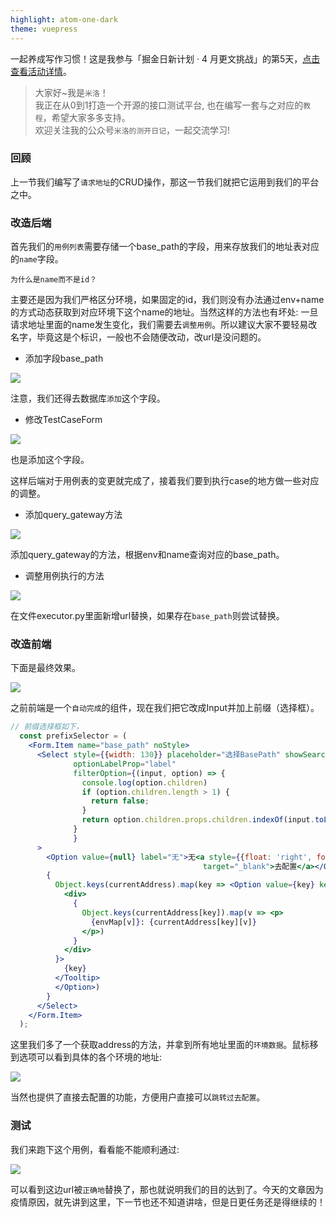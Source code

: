 ```yaml
---
highlight: atom-one-dark
theme: vuepress
---
```

一起养成写作习惯！这是我参与「掘金日新计划 · 4 月更文挑战」的第5天，[点击查看活动详情](https://juejin.cn/post/7080800226365145118 "https://juejin.cn/post/7080800226365145118")。

> 大家好~我是`米洛`！<br/>
> 我正在从0到1打造一个开源的接口测试平台, 也在编写一套与之对应的`教程`，希望大家多多支持。<br/>
> 欢迎关注我的公众号`米洛的测开日记`，一起交流学习! 

### 回顾

  上一节我们编写了`请求地址`的CRUD操作，那这一节我们就把它运用到我们的平台之中。
  
### 改造后端

  首先我们的`用例列表`需要存储一个base_path的字段，用来存放我们的地址表对应的`name`字段。
  
  `为什么是name而不是id？`
  
  主要还是因为我们严格区分环境，如果固定的id，我们则没有办法通过env+name的方式动态获取到对应环境下这个name的地址。当然这样的方法也有坏处: 一旦请求地址里面的name发生变化，我们需要去`调整用例`。所以建议大家不要轻易改名字，毕竟这是个标识，一般也不会随便改动，改url是没问题的。

- 添加字段base_path

![](https://files.mdnice.com/user/11504/8faffd60-8121-4aa8-ad46-fdcfe3e767a0.png)

  注意，我们还得去数据库`添加`这个字段。

- 修改TestCaseForm

![](https://files.mdnice.com/user/11504/6c3711b3-1045-46c0-8c2e-fb665e39a5b6.png)

  也是添加这个字段。
  
  这样后端对于用例表的变更就完成了，接着我们要到执行case的地方做一些对应的调整。
  
- 添加query_gateway方法

![](https://files.mdnice.com/user/11504/a2064570-103b-4740-a41e-4fc54075fa9a.png)

  添加query_gateway的方法，根据env和name查询对应的base_path。
  
- 调整用例执行的方法

![](https://files.mdnice.com/user/11504/7893a79e-d69b-4627-b06d-5230abfdf207.png)

  在文件executor.py里面新增url替换，如果存在`base_path`则尝试替换。
  
### 改造前端

  下面是最终效果。

![](https://files.mdnice.com/user/11504/bd81ee8b-681d-46dc-8ba3-e15c1d2f934f.png)

  之前前端是一个`自动完成`的组件，现在我们把它改成Input并加上前缀（选择框）。
  
```jsx
// 前缀选择框如下，
  const prefixSelector = (
    <Form.Item name="base_path" noStyle>
      <Select style={{width: 130}} placeholder="选择BasePath" showSearch allowClear
              optionLabelProp="label"
              filterOption={(input, option) => {
                console.log(option.children)
                if (option.children.length > 1) {
                  return false;
                }
                return option.children.props.children.indexOf(input.toLowerCase()) >= 0
              }
              }
      >
        <Option value={null} label="无">无<a style={{float: 'right', fontSize: 12}} href="/#/config/address"
                                           target="_blank">去配置</a></Option>
        {
          Object.keys(currentAddress).map(key => <Option value={key} key={key} label={key}><Tooltip title={
            <div>
              {
                Object.keys(currentAddress[key]).map(v => <p>
                  {envMap[v]}: {currentAddress[key][v]}
                </p>)
              }
            </div>
          }>
            {key}
          </Tooltip>
          </Option>)
        }
      </Select>
    </Form.Item>
  );
```

  这里我们多了一个获取address的方法，并拿到所有地址里面的`环境数据`。鼠标移到选项可以看到具体的各个环境的地址:
  
![](https://files.mdnice.com/user/11504/4896c179-a1d3-4ff6-861e-b722faace5a6.png)

  当然也提供了直接去配置的功能，方便用户直接可以`跳转过去配置`。
  
### 测试

  我们来跑下这个用例，看看能不能顺利通过:
  
![](https://files.mdnice.com/user/11504/6c4444de-5280-4d74-8030-3f81b359e153.png)

  可以看到这边url被`正确地`替换了，那也就说明我们的目的达到了。今天的文章因为疫情原因，就先讲到这里，下一节也还不知道讲啥，但是日更任务还是得继续的！